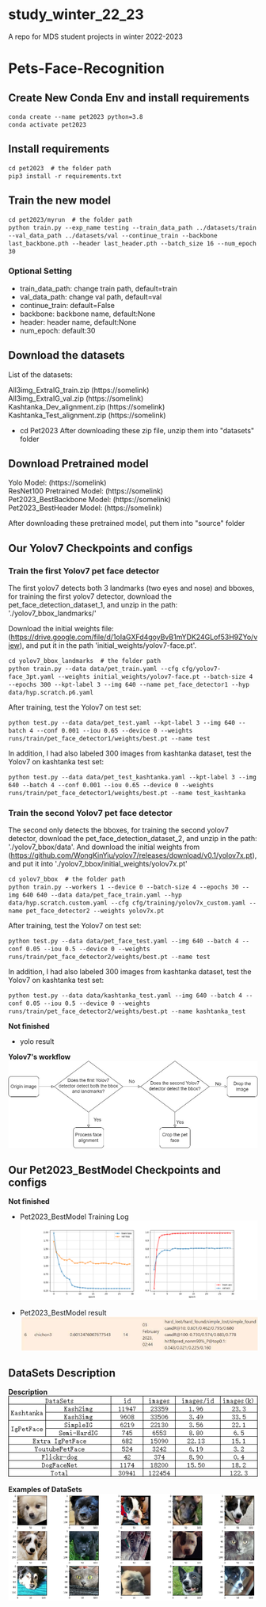# study_winter_22_23
A repo for MDS student projects in winter 2022-2023

# Pets-Face-Recognition

## Create New Conda Env and install requirements
```
conda create --name pet2023 python=3.8
conda activate pet2023
```
## Install requirements
```
cd pet2023  # the folder path
pip3 install -r requirements.txt
```
## Train the new model
```
cd pet2023/myrun  # the folder path
python train.py --exp_name testing --train_data_path ../datasets/train --val_data_path ../datasets/val --continue_train --backbone last_backbone.pth --header last_header.pth --batch_size 16 --num_epoch 30
```
### Optional Setting
- train_data_path: change train path, default=train
- val_data_path: change val path, default=val
- continue_train: default=False
- backbone: backbone name, default:None
- header: header name, default:None
- num_epoch: default:30

## Download the datasets
List of the datasets:

All3img_ExtraIG_train.zip (https://somelink)<br>
All3img_ExtraIG_val.zip (https://somelink)<br>
Kashtanka_Dev_alignment.zip (https://somelink)<br>
Kashtanka_Test_alignment.zip (https://somelink)<br>

- cd Pet2023
After downloading these zip file, unzip them into "datasets" folder

## Download Pretrained model
Yolo Model: (https://somelink)<br>
ResNet100 Pretrained Model: (https://somelink)<br>
Pet2023_BestBackbone Model:  (https://somelink)<br>
Pet2023_BestHeader Model:  (https://somelink)<br>

After downloading these pretrained model, put them into "source" folder

## Our Yolov7 Checkpoints and configs
### Train the first Yolov7 pet face detector
The first yolov7 detects both 3 landmarks (two eyes and nose) and bboxes, for training the first yolov7 detector, download the pet_face_detection_dataset_1, and unzip in the path: './yolov7_bbox_landmarks/'

Download the initial weights file: (https://drive.google.com/file/d/1oIaGXFd4goyBvB1mYDK24GLof53H9ZYo/view), and put it in the path 'initial_weights/yolov7-face.pt'.

 ```
cd yolov7_bbox_landmarks  # the folder path
python train.py --data data/pet_train.yaml --cfg cfg/yolov7-face_3pt.yaml --weights initial_weights/yolov7-face.pt --batch-size 4 --epochs 300 --kpt-label 3 --img 640 --name pet_face_detector1 --hyp data/hyp.scratch.p6.yaml
```

After training, test the Yolov7 on test set:
```
python test.py --data data/pet_test.yaml --kpt-label 3 --img 640 --batch 4 --conf 0.001 --iou 0.65 --device 0 --weights runs/train/pet_face_detector1/weights/best.pt --name test
```

In addition, I had also labeled 300 images from kashtanka dataset, test the Yolov7 on kashtanka test set:
```
python test.py --data data/pet_test_kashtanka.yaml --kpt-label 3 --img 640 --batch 4 --conf 0.001 --iou 0.65 --device 0 --weights runs/train/pet_face_detector1/weights/best.pt --name test_kashtanka
```

### Train the second Yolov7 pet face detector
The second only detects the bboxes, for training the second yolov7 detector, download the pet_face_detection_dataset_2, and unzip in the path: './yolov7_bbox/data'. And download the initial weights from (https://github.com/WongKinYiu/yolov7/releases/download/v0.1/yolov7x.pt), and put it into './yolov7_bbox/initial_weights/yolov7x.pt'


 ```
cd yolov7_bbox  # the folder path
python train.py --workers 1 --device 0 --batch-size 4 --epochs 30 --img 640 640 --data data/pet_face_train.yaml --hyp data/hyp.scratch.custom.yaml --cfg cfg/training/yolov7x_custom.yaml --name pet_face_detector2 --weights yolov7x.pt
```

After training, test the Yolov7 on test set:
```
python test.py --data data/pet_face_test.yaml --img 640 --batch 4 --conf 0.05 --iou 0.5 --device 0 --weights runs/train/pet_face_detector2/weights/best.pt --name test
```

In addition, I had also labeled 300 images from kashtanka dataset, test the Yolov7 on kashtanka test set:
```
python test.py --data data/kashtanka_test.yaml --img 640 --batch 4 --conf 0.05 --iou 0.5 --device 0 --weights runs/train/pet_face_detector2/weights/best.pt --name kashtanka_test
```

<b>Not finished</b>
- yolo result

<b>Yolov7's workflow</b><br>
![alt text](https://github.com/LostPetInitiative/study_winter_22_23/blob/main/demo_image/yolo_flow.jpg "Yolov7's workflow")


## Our Pet2023_BestModel Checkpoints and configs
<b>Not finished</b>
- Pet2023_BestModel Training Log
![alt text](https://github.com/LostPetInitiative/study_winter_22_23/blob/main/demo_image/Res_mag_All_Data_del2img_Extra2_replaced_train_log.png "Training")

- Pet2023_BestModel result
![alt text](https://github.com/LostPetInitiative/study_winter_22_23/blob/main/demo_image/res_mag_new_test.jpg "Pet2023_BestModel result")

## DataSets Description
<b>Description</b><br>
![alt text](https://github.com/LostPetInitiative/study_winter_22_23/blob/main/demo_image/DataSet.png "Description")

<b>Examples of DataSets</b><br>
![alt text](https://github.com/LostPetInitiative/study_winter_22_23/blob/main/demo_image/examples_of_extraig.png "Examples of DataSets")



